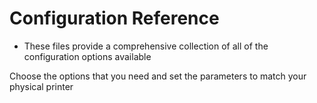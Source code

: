 # Configuration Reference

* These files provide a comprehensive collection of all of the configuration options available

Choose the options that you need and set the parameters to match your physical printer
